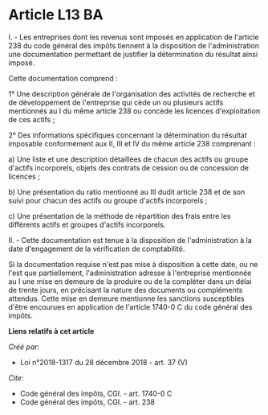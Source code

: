 # Article L13 BA

I. - Les entreprises dont les revenus sont imposés en application de l'article 238 du code général des impôts tiennent à la
disposition de l'administration une documentation permettant de justifier la détermination du résultat ainsi imposé.

Cette documentation comprend :

1° Une description générale de l'organisation des activités de recherche et de développement de l'entreprise qui cède un ou
plusieurs actifs mentionnés au I du même article 238 ou concède les licences d'exploitation de ces actifs ;

2° Des informations spécifiques concernant la détermination du résultat imposable conformément aux II, III et IV du même
article 238 comprenant :

a) Une liste et une description détaillées de chacun des actifs ou groupe d'actifs incorporels, objets des contrats de
cession ou de concession de licences ;

b) Une présentation du ratio mentionné au III dudit article 238 et de son suivi pour chacun des actifs ou groupe d'actifs
incorporels ;

c) Une présentation de la méthode de répartition des frais entre les différents actifs et groupes d'actifs incorporels.

II. - Cette documentation est tenue à la disposition de l'administration à la date d'engagement de la vérification de
comptabilité.

Si la documentation requise n'est pas mise à disposition à cette date, ou ne l'est que partiellement, l'administration
adresse à l'entreprise mentionnée au I une mise en demeure de la produire ou de la compléter dans un délai de trente jours,
en précisant la nature des documents ou compléments attendus. Cette mise en demeure mentionne les sanctions susceptibles
d'être encourues en application de l'article 1740-0 C du code général des impôts.

**Liens relatifs à cet article**

_Créé par_:

  - Loi n°2018-1317 du 28 décembre 2018 - art. 37 (V)

_Cite_:

  - Code général des impôts, CGI. - art. 1740-0 C
  - Code général des impôts, CGI. - art. 238
